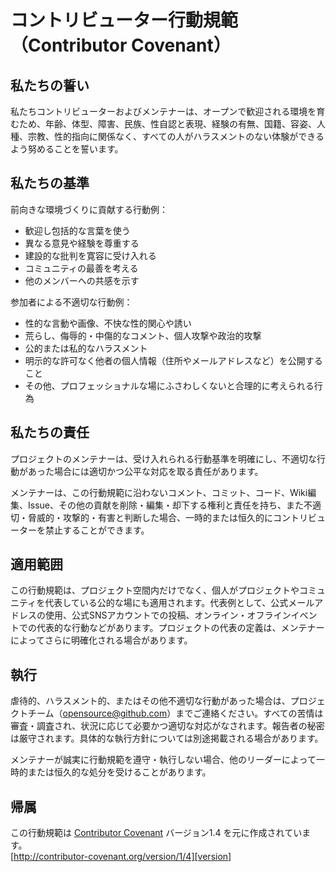 # コントリビューター行動規範（Contributor Covenant）

## 私たちの誓い

私たちコントリビューターおよびメンテナーは、オープンで歓迎される環境を育むため、年齢、体型、障害、民族、性自認と表現、経験の有無、国籍、容姿、人種、宗教、性的指向に関係なく、すべての人がハラスメントのない体験ができるよう努めることを誓います。

## 私たちの基準

前向きな環境づくりに貢献する行動例：

* 歓迎し包括的な言葉を使う
* 異なる意見や経験を尊重する
* 建設的な批判を寛容に受け入れる
* コミュニティの最善を考える
* 他のメンバーへの共感を示す

参加者による不適切な行動例：

* 性的な言動や画像、不快な性的関心や誘い
* 荒らし、侮辱的・中傷的なコメント、個人攻撃や政治的攻撃
* 公的または私的なハラスメント
* 明示的な許可なく他者の個人情報（住所やメールアドレスなど）を公開すること
* その他、プロフェッショナルな場にふさわしくないと合理的に考えられる行為

## 私たちの責任

プロジェクトのメンテナーは、受け入れられる行動基準を明確にし、不適切な行動があった場合には適切かつ公平な対応を取る責任があります。

メンテナーは、この行動規範に沿わないコメント、コミット、コード、Wiki編集、Issue、その他の貢献を削除・編集・却下する権利と責任を持ち、また不適切・脅威的・攻撃的・有害と判断した場合、一時的または恒久的にコントリビューターを禁止することができます。

## 適用範囲

この行動規範は、プロジェクト空間内だけでなく、個人がプロジェクトやコミュニティを代表している公的な場にも適用されます。代表例として、公式メールアドレスの使用、公式SNSアカウントでの投稿、オンライン・オフラインイベントでの代表的な行動などがあります。プロジェクトの代表の定義は、メンテナーによってさらに明確化される場合があります。

## 執行

虐待的、ハラスメント的、またはその他不適切な行動があった場合は、プロジェクトチーム（opensource@github.com）までご連絡ください。すべての苦情は審査・調査され、状況に応じて必要かつ適切な対応がなされます。報告者の秘密は厳守されます。具体的な執行方針については別途掲載される場合があります。

メンテナーが誠実に行動規範を遵守・執行しない場合、他のリーダーによって一時的または恒久的な処分を受けることがあります。

## 帰属

この行動規範は [Contributor Covenant][homepage] バージョン1.4 を元に作成されています。  
[http://contributor-covenant.org/version/1/4][version]

[homepage]: http://contributor-covenant.org
[version]: http://contributor-covenant.org/version/1/4/
